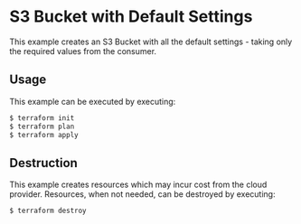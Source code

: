 # S3 Bucket with Default Settings

This example creates an S3 Bucket with all the default settings - taking only the required values from the consumer.

## Usage
This example can be executed by executing:
```bash
$ terraform init
$ terraform plan
$ terraform apply
```

## Destruction
This example creates resources which may incur cost from the cloud provider. Resources, when not needed, can be destroyed by executing:
```bash
$ terraform destroy
```